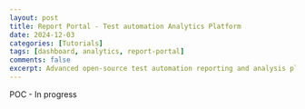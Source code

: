 ```yaml
---
layout: post
title: Report Portal - Test automation Analytics Platform
date: 2024-12-03
categories: [Tutorials]
tags: [dashboard, analytics, report-portal]
comments: false
excerpt: Advanced open-source test automation reporting and analysis platform
---
```

POC - In progress